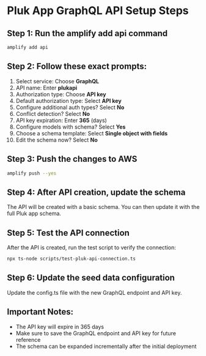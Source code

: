 # Pluk App GraphQL API Setup Steps

## Step 1: Run the amplify add api command
```bash
amplify add api
```

## Step 2: Follow these exact prompts:
1. Select service: Choose **GraphQL**
2. API name: Enter **plukapi**
3. Authorization type: Choose **API key**
4. Default authorization type: Select **API key**
5. Configure additional auth types? Select **No**
6. Conflict detection? Select **No**
7. API key expiration: Enter **365** (days)
8. Configure models with schema? Select **Yes**
9. Choose a schema template: Select **Single object with fields**
10. Edit the schema now? Select **No**

## Step 3: Push the changes to AWS
```bash
amplify push --yes
```

## Step 4: After API creation, update the schema
The API will be created with a basic schema. You can then update it with the full Pluk app schema.

## Step 5: Test the API connection
After the API is created, run the test script to verify the connection:
```bash
npx ts-node scripts/test-pluk-api-connection.ts
```

## Step 6: Update the seed data configuration
Update the config.ts file with the new GraphQL endpoint and API key.

## Important Notes:
- The API key will expire in 365 days
- Make sure to save the GraphQL endpoint and API key for future reference
- The schema can be expanded incrementally after the initial deployment
